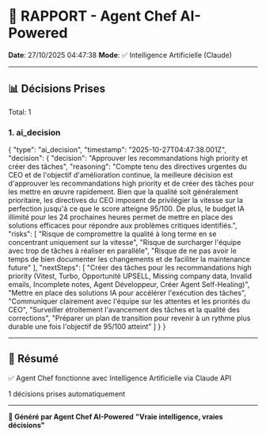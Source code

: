 # 🤖 RAPPORT - Agent Chef AI-Powered

**Date**: 27/10/2025 04:47:38
**Mode**: ✅ Intelligence Artificielle (Claude)

---

## 📊 Décisions Prises

Total: 1


### 1. ai_decision

{
  "type": "ai_decision",
  "timestamp": "2025-10-27T04:47:38.001Z",
  "decision": {
    "decision": "Approuver les recommandations high priority et créer des tâches",
    "reasoning": "Compte tenu des directives urgentes du CEO et de l'objectif d'amélioration continue, la meilleure décision est d'approuver les recommandations high priority et de créer des tâches pour les mettre en œuvre rapidement. Bien que la qualité soit généralement prioritaire, les directives du CEO imposent de privilégier la vitesse sur la perfection jusqu'à ce que le score atteigne 95/100. De plus, le budget IA illimité pour les 24 prochaines heures permet de mettre en place des solutions efficaces pour répondre aux problèmes critiques identifiés.",
    "risks": [
      "Risque de compromettre la qualité à long terme en se concentrant uniquement sur la vitesse",
      "Risque de surcharger l'équipe avec trop de tâches à réaliser en parallèle",
      "Risque de ne pas avoir le temps de bien documenter les changements et de faciliter la maintenance future"
    ],
    "nextSteps": [
      "Créer des tâches pour les recommandations high priority (Vitest, Turbo, Opportunité UPSELL, Missing company data, Invalid emails, Incomplete notes, Agent Développeur, Créer Agent Self-Healing)",
      "Mettre en place des solutions IA pour accélérer l'exécution des tâches",
      "Communiquer clairement avec l'équipe sur les attentes et les priorités du CEO",
      "Surveiller étroitement l'avancement des tâches et la qualité des corrections",
      "Préparer un plan de transition pour revenir à un rythme plus durable une fois l'objectif de 95/100 atteint"
    ]
  }
}


---

## 🎯 Résumé

✅ Agent Chef fonctionne avec Intelligence Artificielle via Claude API

1 décisions prises automatiquement

---

**🤖 Généré par Agent Chef AI-Powered**
**"Vraie intelligence, vraies décisions"**
